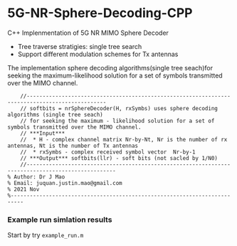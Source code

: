 # 5G-NR-Sphere-Decoding-CPP

C++ Implenmentation of 5G NR MIMO Sphere Decoder
- Tree traverse stratigies: single tree search 
- Support  different modulation schemes for Tx antennas

The implementation sphere decoding algorithms(single tree seach)for seeking the maximum-likelihood solution 
for a set of symbols transmitted over the MIMO channel. 
```
	//-----------------------------------------------------------------------------------------------
	// softbits = nrSphereDecoder(H, rxSymbs) uses sphere decoding algorithms (single tree seach)
	// for seeking the maximum - likelihood solution for a set of symbols transmitted over the MIMO channel.
	// ***Input***
	//	* H - complex channel matrix Nr-by-Nt, Nr is the number of rx antennas, Nt is the number of Tx antennas
	//	* rxSymbs - complex received symbol vector  Nr-by-1
	// ***Output*** softbits(llr) - soft bits (not sacled by 1/N0)
	//--------------------------------------------------------------------------------------------------
% Author: Dr J Mao
% Email: juquan.justin.mao@gmail.com
% 2021 Nov
%--------------------------------------------------------------------------
```

### Example run simlation results
Start by try `example_run.m`
